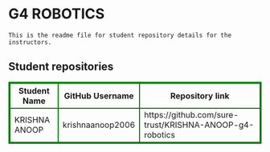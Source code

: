 # G4 ROBOTICS
    This is the readme file for student repository details for the instructors.
## Student repositories 
<table style="border : 2px solid green; width:100%;">
<tr >
<th style="border : 2px solid green;">Student Name</th>
<th style="border : 2px solid green;">GitHub Username</th>
<th style="border : 2px solid green;">Repository link</th>
</tr>
<tr style="border : 2px solid green;">
<td style="border : 2px solid green;">KRISHNA ANOOP</td> 

<td style="border : 2px solid green;">krishnaanoop2006</td> 

<td style="border : 2px solid green;">https://github.com/sure-trust/KRISHNA-ANOOP-g4-robotics</td> 
</tr>

